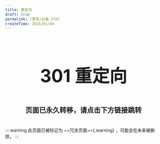 ```yaml
---
title: 重定向
draft: true
permalink: /更多/必看.html
createTime: 2025/01/04
---
```


<div style="text-align: center; ">
    <p style="font-size: 56px; font-weight: 650; margin-top: 100px">301 重定向</p>
    <p style="font-size: 22px; font-weight: 650; margin-top: 40px;">页面已永久转移，请点击下方链接跳转</p>
    <p style="margin-top: 40px;"></p>
    <LinkCard title="必看-非开源.html" icon="mingcute:navigation-line" href="/必看-非开源.html" />
</div>

::: warning 此页面已被标记为 ==冗余页面=={.warning} ，可能会在未来被删除。
:::

